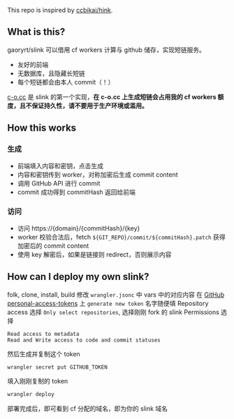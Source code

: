 This repo is inspired by [ccbikai/hink](https://github.com/ccbikai/hink).

## What is this?
gaoryrt/slink 可以借用 cf workers 计算与 github 储存，实现短链服务。
- 友好的前端
- 无数据库，且隐藏长短链
- 每个短链都会由本人 commit（！）

[c-o.cc](https://c-o.cc) 是 slink 的第一个实现，**在 c-o.cc 上生成短链会占用我的 cf workers 额度，且不保证持久性，请不要用于生产环境或滥用。**

## How this works
### 生成
- 前端填入内容和密钥，点击生成
- 内容和密钥传到 worker，对称加密后生成 commit content
- 调用 GitHub API 进行 commit
- commit 成功得到 commitHash 返回给前端

### 访问
- 访问 https://{domain}/{commitHash}/{key}
- worker 校验合法后，fetch `${GIT_REPO}/commit/${commitHash}.patch` 获得加密后的 commit content
- 使用 key 解密后，如果是链接则 redirect，否则展示内容

## How can I deploy my own slink?
folk, clone, install, build
修改 `wrangler.jsonc` 中 vars 中的对应内容
在 [GitHub personal-access-tokens](https://github.com/settings/personal-access-tokens) 上 `generate new token`
名字随便填
Repository access 选择 `Only select repositories`, 选择刚刚 fork 的 slink
Permissions 选择
```
Read access to metadata
Read and Write access to code and commit statuses
```
然后生成并复制这个 token

```bash
wrangler secret put GITHUB_TOKEN
```
填入刚刚复制的 token

```bash
wrangler deploy
```
部署完成后，即可看到 cf 分配的域名，即为你的 slink 域名
